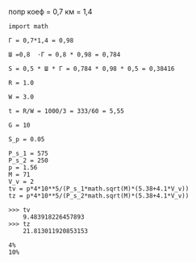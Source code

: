 попр коеф = 0,7
км = 1,4
	
	import math

	Г = 0,7*1,4 = 0,98
	
	Ш =0,8  ·Г = 0,8 * 0,98 = 0,784

	S = 0,5 * Ш * Г = 0,784 * 0,98 * 0,5 = 0,38416

	R = 1.0

	W = 3.0

	t = R/W = 1000/3 = 333/60 = 5,55

	G = 10

	S_p = 0.05

	P_s_1 = 575
	P_s_2 = 250
	p = 1.56
	M = 71
	V_v = 2
	tv = p*4*10**5/(P_s_1*math.sqrt(M)*(5.38+4.1*V_v))
	tz = p*4*10**5/(P_s_2*math.sqrt(M)*(5.38+4.1*V_v))

	>>> tv
		9.483918226457893
	>>> tz
		21.813011920853153

	4%
	10%